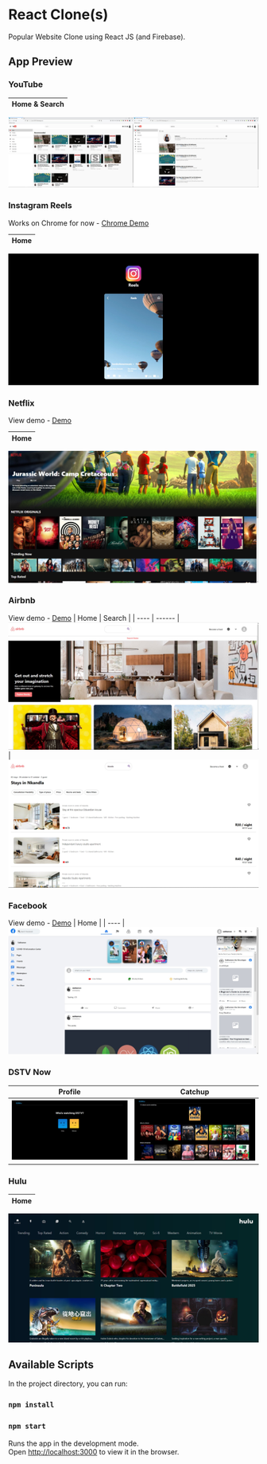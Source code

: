 # React Clone(s)
Popular Website Clone using React JS (and Firebase).

## App Preview

### YouTube

| Home & Search |
| ------- |
![YouTube Screenshot](/youtube-clone/screenshot/youtube.jpg)

### Instagram Reels

Works on Chrome for now - [Chrome Demo](https://instagram-reels-clone-e4846.web.app)

| Home |
| ---- |
![IG Reel Screenshot](/instagram-reels-clone/screenshot/reels.jpg)

### Netflix

View demo - [Demo](https://netflix-clone-98a31.web.app)

| Home |
| ---- |
![Netflix Screenshot](/netflix-clone/screenshot/netflix.jpg)

### Airbnb

View demo - [Demo](https://airbnb-clone-5faa5.web.app/)
| Home | Search |
| ---- | ------ |
![Airbnb Screenshot](/airbnb-clone/screenshot/airbnb-1.jpg) | ![Airbnb Screenshot](/airbnb-clone/screenshot/airbnb-2.jpg)

### Facebook

View demo - [Demo](https://facebook-clone-7cbea.web.app/)
| Home |
| ---- |
![Facebook Screenshot](/facebook-clone/screenshot/facebook.jpg)

### DSTV Now

| Profile | Catchup |
| ---- | ------ |
![Dstv Screenshot](/dstv-now-clone/screenshot/dstv-1.jpg) | ![Dstv Screenshot](/dstv-now-clone/screenshot/dstv-2.jpg)

### Hulu

| Home |
| ------- |
![Hulu Screenshot](/hulu-clone/screenshot/hulu.jpg)



## Available Scripts

In the project directory, you can run:

### `npm install`
### `npm start`

Runs the app in the development mode.<br />
Open [http://localhost:3000](http://localhost:3000) to view it in the browser.
